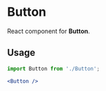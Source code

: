 # Button

React component for **Button**.

## Usage

```jsx
import Button from './Button';

<Button />
```
